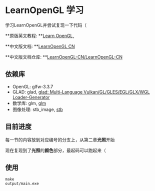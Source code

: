 # LearnOpenGL 学习

学习LearnOpenGL并尝试复现一下代码（

**原版英文教程: **[Learn OpenGL,](https://learnopengl.com/)

**中文版文档: **[LearnOpenGL CN ](https://learnopengl-cn.github.io/)

**中文版文档仓库: **[LearnOpenGL-CN/LearnOpenGL-CN](https://github.com/LearnOpenGL-CN/LearnOpenGL-CN)

## 依赖库

* OpenGL: glfw-3.3.7
* GLAD: glad, [glad: Multi-Language Vulkan/GL/GLES/EGL/GLX/WGL Loader-Generator](https://github.com/Dav1dde/glad)
* 数学库: glm, [glm](https://glm.g-truc.net/0.9.8/index.html)
* 图像处理: stb_image, [stb](https://github.com/nothings/stb)

## 目前进度

每一节的内容放到对应编号的分支上，从第二章**光照**开始

现在复现到了**光照**的**颜色**部分，最起码可以跑起来（

## 使用

```sehll
make
output/main.exe
```

